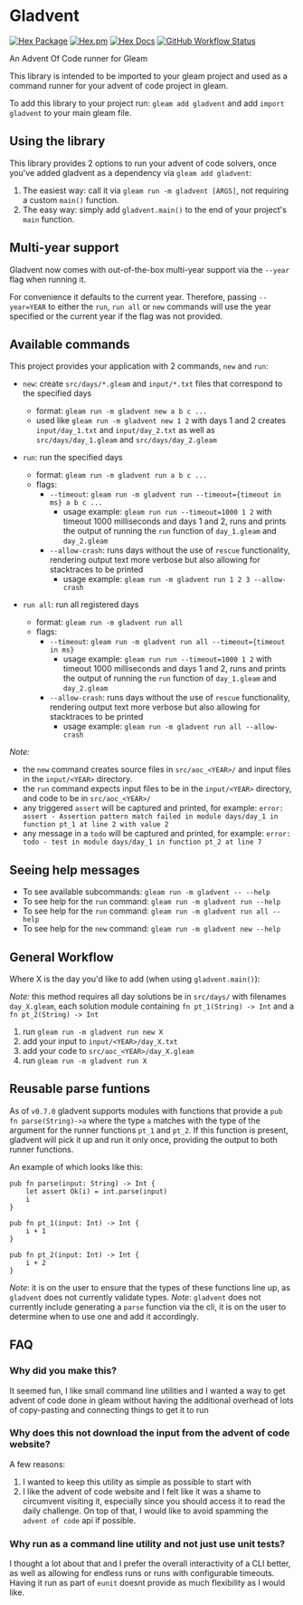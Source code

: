 # Gladvent

[![Hex Package](https://img.shields.io/hexpm/v/gladvent?color=ffaff3&label=%F0%9F%93%A6)](https://hex.pm/packages/gladvent)
[![Hex.pm](https://img.shields.io/hexpm/dt/gladvent?color=ffaff3)](https://hex.pm/packages/gladvent)
[![Hex Docs](https://img.shields.io/badge/hex-docs-ffaff3?label=%F0%9F%93%9A)](https://hexdocs.pm/gladvent/)
[![GitHub Workflow Status](https://img.shields.io/github/workflow/status/tanklesxl/gladvent/main)](https://github.com/tanklesxl/gladvent/actions)

An Advent Of Code runner for Gleam

This library is intended to be imported to your gleam project and used as a command runner for your advent of code project in gleam.

To add this library to your project run: `gleam add gladvent` and add `import gladvent` to your main gleam file.

## Using the library

This library provides 2 options to run your advent of code solvers,
once you've added gladvent as a dependency via `gleam add gladvent`:

1. The easiest way: call it via `gleam run -m gladvent [ARGS]`, not requiring a custom `main()` function.
1. The easy way: simply add `gladvent.main()` to the end of your project's `main` function.

## Multi-year support

Gladvent now comes with out-of-the-box multi-year support via the `--year` flag when running it.

For convenience it defaults to the current year. Therefore, passing `--year=YEAR` to either the `run`, `run all` or `new` commands will use the year specified or the current year if the flag was not provided.

## Available commands

This project provides your application with 2 commands, `new` and `run`:

- `new`: create `src/days/*.gleam` and `input/*.txt` files that correspond to the specified days

  - format: `gleam run -m gladvent new a b c ...`
  - used like `gleam run -m gladvent new 1 2` with days 1 and 2 creates `input/day_1.txt` and `input/day_2.txt` as well as `src/days/day_1.gleam` and `src/days/day_2.gleam`

- `run`: run the specified days

  - format: `gleam run -m gladvent run a b c ...`
  - flags:
    - `--timeout`: `gleam run -m gladvent run --timeout={timeout in ms} a b c ...`
      - usage example: `gleam run run --timeout=1000 1 2` with timeout 1000 milliseconds and days 1 and 2, runs and prints the output of running the `run` function of `day_1.gleam` and `day_2.gleam`
    - `--allow-crash`: runs days without the use of `rescue` functionality, rendering output text more verbose but also allowing for stacktraces to be printed
      - usage example: `gleam run -m gladvent run 1 2 3 --allow-crash`

- `run all`: run all registered days
  - format: `gleam run -m gladvent run all`
  - flags:
    - `--timeout`: `gleam run -m gladvent run all --timeout={timeout in ms}`
      - usage example: `gleam run run --timeout=1000 1 2` with timeout 1000 milliseconds and days 1 and 2, runs and prints the output of running the `run` function of `day_1.gleam` and `day_2.gleam`
    - `--allow-crash`: runs days without the use of `rescue` functionality, rendering output text more verbose but also allowing for stacktraces to be printed
      - usage example: `gleam run -m gladvent run all --allow-crash`

_Note:_

- the `new` command creates source files in `src/aoc_<YEAR>/` and input files in the `input/<YEAR>` directory.
- the `run` command expects input files to be in the `input/<YEAR>` directory, and code to be in `src/aoc_<YEAR>/`
- any triggered `assert` will be captured and printed, for example: `error: assert - Assertion pattern match failed in module days/day_1 in function pt_1 at line 2 with value 2`
- any message in a `todo` will be captured and printed, for example: `error: todo - test in module days/day_1 in function pt_2 at line 7`

## Seeing help messages

- To see available subcommands: `gleam run -m gladvent -- --help`
- To see help for the `run` command: `gleam run -m gladvent run --help`
- To see help for the `run` command: `gleam run -m gladvent run all --help`
- To see help for the `new` command: `gleam run -m gladvent new --help`

## General Workflow

Where X is the day you'd like to add (when using `gladvent.main()`):

_Note:_ this method requires all day solutions be in `src/days/` with filenames `day_X.gleam`, each solution module containing `fn pt_1(String) -> Int` and a `fn pt_2(String) -> Int`

1. run `gleam run -m gladvent run new X`
2. add your input to `input/<YEAR>/day_X.txt`
3. add your code to `src/aoc_<YEAR>/day_X.gleam`
4. run `gleam run -m gladvent run X`

## Reusable parse funtions

As of `v0.7.0` gladvent supports modules with functions that provide a `pub fn parse(String)->a` where the type `a` matches with the type of the argument for the runner functions `pt_1` and `pt_2`. If this function is present, gladvent will pick it up and run it only once, providing the output to both runner functions.

An example of which looks like this:
```gleam
pub fn parse(input: String) -> Int {
    let assert Ok(i) = int.parse(input)
    i
}

pub fn pt_1(input: Int) -> Int {
    i + 1
}

pub fn pt_2(input: Int) -> Int {
    i + 2
}
```
*Note*: it is on the user to ensure that the types of these functions line up, as `gladvent` does not currently validate types.
*Note*: `gladvent` does not currently include generating a `parse` function via the cli, it is on the user to determine when to use one and add it accordingly.

## FAQ

### Why did you make this?

It seemed fun, I like small command line utilities and I wanted a way to get advent of code done in gleam without having the additional overhead of lots of copy-pasting and connecting things to get it to run

### Why does this not download the input from the advent of code website?

A few reasons:

1. I wanted to keep this utility as simple as possible to start with
2. I like the advent of code website and I felt like it was a shame to circumvent visiting it, especially since you should access it to read the daily challenge. On top of that, I would like to avoid spamming the `advent of code` api if possible.

### Why run as a command line utility and not just use unit tests?

I thought a lot about that and I prefer the overall interactivity of a CLI better, as well as allowing for endless runs or runs with configurable timeouts. Having it run as part of `eunit` doesnt provide as much flexibility as I would like.
